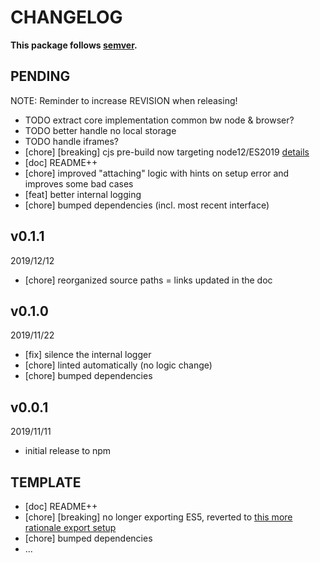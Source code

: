 # CHANGELOG
**This package follows [semver](https://semver.org/).**

## PENDING
NOTE: Reminder to increase REVISION when releasing!
* TODO extract core implementation common bw node & browser?
* TODO better handle no local storage
* TODO handle iframes?
* [chore] [breaking] cjs pre-build now targeting node12/ES2019 [details](../../CONTRIBUTING/module-exports.md)
* [doc] README++
* [chore] improved "attaching" logic with hints on setup error and improves some bad cases
* [feat] better internal logging
* [chore] bumped dependencies (incl. most recent interface)

## v0.1.1
2019/12/12
* [chore] reorganized source paths = links updated in the doc

## v0.1.0
2019/11/22
* [fix] silence the internal logger
* [chore] linted automatically (no logic change)
* [chore] bumped dependencies

## v0.0.1
2019/11/11
* initial release to npm

## TEMPLATE
* [doc] README++
* [chore] [breaking] no longer exporting ES5, reverted to [this more rationale export setup](../../CONTRIBUTING/module-exports.md)
* [chore] bumped dependencies
* ...
